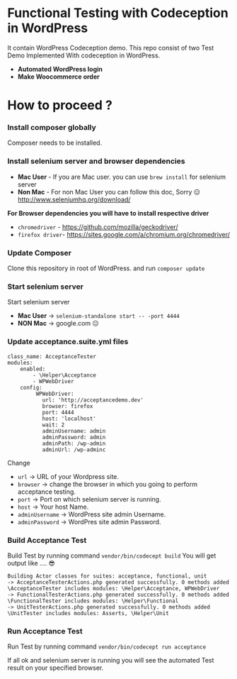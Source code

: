 # Functional Testing with Codeception in WordPress
It contain WordPress Codeception demo. This repo consist of two Test Demo Implemented With codeception in WordPress.
 * **Automated WordPress login**
 * **Make Woocommerce order**
  
# How to proceed ?

### Install composer globally
Composer needs to be installed.

### Install selenium server and browser dependencies
* **Mac User** -  If you are Mac user. you can use `brew install` for selenium server
* **Non Mac** - For non Mac User you can follow this doc, Sorry :expressionless:
http://www.seleniumhq.org/download/

**For Browser dependencies you will have to install respective driver**
* `chromedriver` - https://github.com/mozilla/geckodriver/
* `firefox driver`-   https://sites.google.com/a/chromium.org/chromedriver/

### Update Composer
Clone this repository in root of WordPress.
and run `composer update`

### Start selenium server 
Start selenium server 
* **Mac User**  ->  `selenium-standalone start -- -port 4444`
* **NON Mac** -> google.com  :expressionless:

### Update acceptance.suite.yml files 
```
class_name: AcceptanceTester
modules:
    enabled:
        - \Helper\Acceptance
        - WPWebDriver
    config:
         WPWebDriver:
           url: 'http://acceptancedemo.dev'
           browser: firefox
           port: 4444
           host: 'localhost'
           wait: 2
           adminUsername: admin 
           adminPassword: admin
           adminPath: /wp-admin
           adminUrl: /wp-adminc
```
 Change 
 * `url` ->  URL of your Wordpress site.
 * `browser` -> change the browser in which you going to perform acceptance testing.
 * `port` -> Port on which selenium server is running.
 * `host` -> Your host Name.
 * `adminUsername` -> WordPress site admin Username.
 * `adminPassword` -> WordPres site admin Password.
 
 ### Build Acceptance Test
 Build Test by running command `vendor/bin/codecept build`
 You will get output like .... :sunglasses:
 ```
 Building Actor classes for suites: acceptance, functional, unit
 -> AcceptanceTesterActions.php generated successfully. 0 methods added
\AcceptanceTester includes modules: \Helper\Acceptance, WPWebDriver
 -> FunctionalTesterActions.php generated successfully. 0 methods added
\FunctionalTester includes modules: \Helper\Functional
 -> UnitTesterActions.php generated successfully. 0 methods added
\UnitTester includes modules: Asserts, \Helper\Unit
 ```
### Run Acceptance Test 
Run Test by running command `vendor/bin/codecept run acceptance`


If all ok and selenium server is running you will see the automated Test result on your specified browser.


